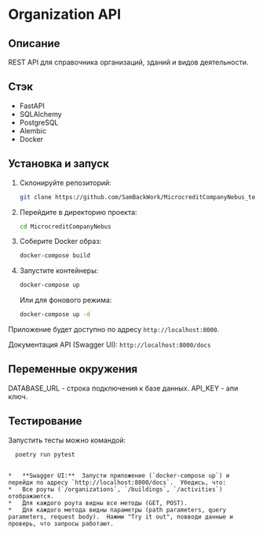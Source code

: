 # Organization API

## Описание

REST API для справочника организаций, зданий и видов деятельности.

## Стэк

*   FastAPI
*   SQLAlchemy
*   PostgreSQL
*   Alembic
*   Docker

## Установка и запуск

1.  Склонируйте репозиторий:
    ```bash
    git clone https://github.com/SamBackWork/MicrocreditCompanyNebus_test.git
    ```
1.  Перейдите в директорию проекта:
    ```bash
    cd MicrocreditCompanyNebus
    ```
3.  Соберите Docker образ:
    ```bash
    docker-compose build
    ```
4.  Запустите контейнеры:
    ```bash
    docker-compose up
    ```
    Или для фонового режима:
    ```bash
    docker-compose up -d
    ```

Приложение будет доступно по адресу `http://localhost:8000`.

Документация API (Swagger UI): `http://localhost:8000/docs`

## Переменные окружения
DATABASE_URL - строка подключения к базе данных.
API_KEY - апи ключ.

## Тестирование
Запустить тесты можно командой:
```bash
  poetry run pytest
```

```

*   **Swagger UI:**  Запусти приложение (`docker-compose up`) и перейди по адресу `http://localhost:8000/docs`.  Убедись, что:
*   Все роуты (`/organizations`, `/buildings`, `/activities`) отображаются.
*   Для каждого роута видны все методы (GET, POST).
*   Для каждого метода видны параметры (path parameters, query parameters, request body).  Нажми "Try it out", повводи данные и проверь, что запросы работают.